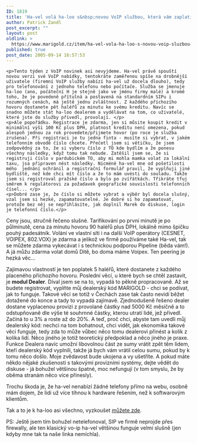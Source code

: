 ```yaml
---
ID: 1819
title: 'Ha-vel volá ha-loo s&nbsp;novou VoIP službou, která vám zaplatí za příchozí hovor'
author: Patrick Zandl
post_excerpt: ""
layout: post
oldlink: >
  https://www.marigold.cz/item/ha-vel-vola-ha-loo-s-novou-voip-sluzbou-ktera-vam-zaplati-za-prichozi-hovor
published: true
post_date: 2005-09-14 16:57:53
---
```

	<p>Tento týden z VoIP novinek asi nevyjdeme. Ha-vel právě spouští novou verzi své VoIP nabídky, tentokráte zaměřenou spíše na drobnější uživatele (firemní VoIP služby nabízí ha-vel už docela dlouho), tedy pro telefonování z jednoho telefonu nebo počítače. Služba se jmenuje ha-loo (ano, počáteční H je stejně jako ve jménu firmy malé) a kromě toho, že je povedeně přítulná a postavená na standardním SIPu i rozumných cenách, má ještě jednu zvláštnost. Z každého příchozího hovoru dostanete pět haléřů za minutu ke svému kreditu. Navíc se snadno můžete stát ha-loo dealerem a vydělávat na tom, co uživatelé, které jste do služby přivedl, provolají. </p>
	<p>Ale popořádku. Registrace je zdarma, jen si můsite koupit kredit v minimální výši 100 Kč plus DPH, platnost kreditu není omezena, pokud alespoň jednou za rok provedete/přijmete hovor (po roce je služba zrušena). Při registraci je tu jedna finta - musíte si vybrat, v jakém telefonním obvodě číslo chcete. Přečetl jsem si větičku, že jsem zodpovědný za to, že si vyberu číslo z TO kde bydlím a že ponesu všechny následky, když tomu tak nebude. Zatěšil jsem se, že si registruji číslo v pardubickém TO, aby mi mohla mamka volat za lokální taxu, jsa připraven nést následky. Nicméně ha-vel mne od pošetilosti mého  jednání ochránil a registrační formulář pravil, že vyplňuji jiné bydliště, než kde chci mít číslo a že to mám uvésti do souladu. Takže jsem si registroval pražské číslo a bylo po zvířátkách. Třikráte tfuj směrem k regulátorovi za požadavek geografické souvislosti telefonních čísel... </p>
	<p>Dobré zase je, že číslo si můžete vybrat a výběr byl docela slušný, vzal jsem si hezké, zapamatovatelné. Je dobré si ho zapamatovat, protože bez něj se nepřihlásíte, jak doplnil Marek do diskuse, login je telefonní číslo.</p>
<p>Ceny jsou, stručně řečeno slušné. Tarifikování po první minutě je po půlminutě, cena za minutu hovoru 90 haléřů plus DPH, lokálně mimo špičku pouhý padesátník. Volání ve vlastní síti i na další VoIP operátory (CESNET, VOIPEX, 802.VOX) je zdarma a jelikož ve firmě používáme také Ha-vel, tak se můžete zdarma vykecávat i s technickou podporou Pipeline (běda vám!).  A já můžu zdarma volat domů Ditě, bo doma máme Voipex. Ten peering je hezká věc... </p>
	<p>Zajímavou vlastností je ten poplatek 5 haléřů, které dostanete z každého placeného příchozího hovoru. Poslední věcí, u které bych se chtěl zastavit, je <strong>modul Dealer</strong>. Díval jsem se na to, vypadá to pěkně propracovaně. Až se budete registrovat, vyplňte můj dealerský kód MARIGOLD - chci se podívat, jak to funguje. Takové věci se totiž v Čechách zase tak často nevidí běžet dotažené do konce a tady to vypadá zajímavě. Zjednodušeně řešeno dealer dostane vyplacenou provizi z provolané částky nad 5000 Kč měsíčně a to odstupňovaně dle výše té souhrnné částky, kterou utratí lidé, jež přivedl. Začíná to u 3% a roste až do 20%. A teď, proč chci, abyste tam uvedli můj dealerský kód: nechci na tom bohatnout, chci vidět, jak ekonomika takové věci funguje, tedy zda to může vůbec něco tomu dealerovi přinést a kolik z kolika lidí. Něco jiného je totiž teoretický předpoklad a něco jiného je praxe. Funkce Dealera navíc umožní libovolnou část ze sumy vrátit zpět těm lidem, kteří dealerský kód vyplnili, takže já bych vám vrátil celou sumu, pokud  by k tomu něco došlo. Moje zvědavost bude ukojena a vy ušetříte. A pokud máte někdo nějaké zkušenosti s takovými provizními systémy, dejte vědět do diskuse - já bohužel většinou špatné, moc nefungují (v tom smyslu, že by oběma stranám něco více přinesly).</p>
	<p>Trochu škoda je, že ha-vel nenabízí žádné telefony přímo na webu, osobně mám dojem, že lidi už více tíhnou k hardware řešením, než k softwarovým klientům. </p>
	<p>Tak a to je k ha-loo asi všechno, vyzkoušet <a href="http://www.ha-loo.cz/">můžete zde</a>. </p>
	<p>PS: Ještě jsem tím bohužel netelefonoval, SIP ve firmě neprojde přes firewally, ale ten klasický vo-ip ha-vel většinou funguje velmi slušně (jen kdyby mne tak ta naše linka nemíchla).
</p>